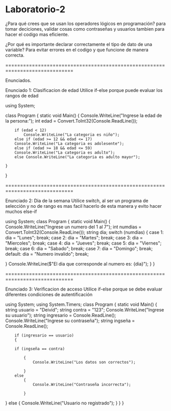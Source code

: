 # Laboratorio-2

¿Para qué crees que se usan los operadores lógicos en programación?
para tomar deciciones, validar cosas como contraseñas y usuarios tambien para hacer el codigo mas eficiente.

¿Por qué es importante declarar correctamente el tipo de dato de una variable?
Para evitar errores en el codigo y que funcione de manera correcta.

=============================================================================

Enunciados.

Enunciado 1: Clasificacion de edad
Utilice if-else porque puede evaluar los rangos de edad 

using System;

class Program
{
    static void Main()
    {
        Console.WriteLine("Ingrese la edad de la persona:");
        int edad = Convert.ToInt32(Console.ReadLine());

        if (edad < 12)
            Console.WriteLine("La categoria es niño");
        else if (edad >= 12 && edad <= 17) 
        Console.WriteLine("La categoria es adolesente");
        else if (edad >= 18 && edad <= 59) 
        Console.WriteLine("La categoria es adulto");
        else Console.WriteLine("La categoria es adulto mayor");

    }
}

=============================================================================

Enunciado 2: Dia de la semana
Utilice switch, al ser un programa de selección y no de rango es mas facil hacerlo de esta manera y evito hacer muchos else-if

using System;
class Program
{
    static void Main()
{ 
Console.WriteLine("Ingrese un numero del 1 al 7");
        int numdias = Convert.ToInt32(Console.ReadLine());
string dia;
switch (numdias)
{
        case 1: dia = "Lunes"; break;
        case 2: dia = "Martes"; break;
            case 3: dia = "Miercoles"; break;
            case 4: dia = "Jueves"; break;
            case 5: dia = "Viernes"; break;
            case 6: dia = "Sabado"; break;
            case 7: dia = "Domingo"; break;
            default: dia = "Numero invalido"; break;

}
        Console.WriteLine($"El dia que corresponde al numero es: {dia}");
}
}

=============================================================================

Enunciado 3: Verificacion de acceso
Utilice if-else porque se debe evaluar diferentes condiciones de autentificación

using System;
using System.Timers;
class Program
{
    static void Main()
    {
        string usuario = "Deivid";
        string contra = "123";
        Console.WriteLine("Ingrese su usuario");
        string ingresario = Console.ReadLine();
        Console.WriteLine("Ingrese su contraseña");
        string ingseña = Console.ReadLine();

        if (ingresario == usuario)
        {
           
        if (ingseña == contra)
                
            {
                Console.WriteLine("Los datos son correctos");
             
            }
        else
            {
                Console.WriteLine("Contraseña incorrecta");

            }
}
        else
        {
            Console.WriteLine("Usuario no registrado");
        }
    }
}
